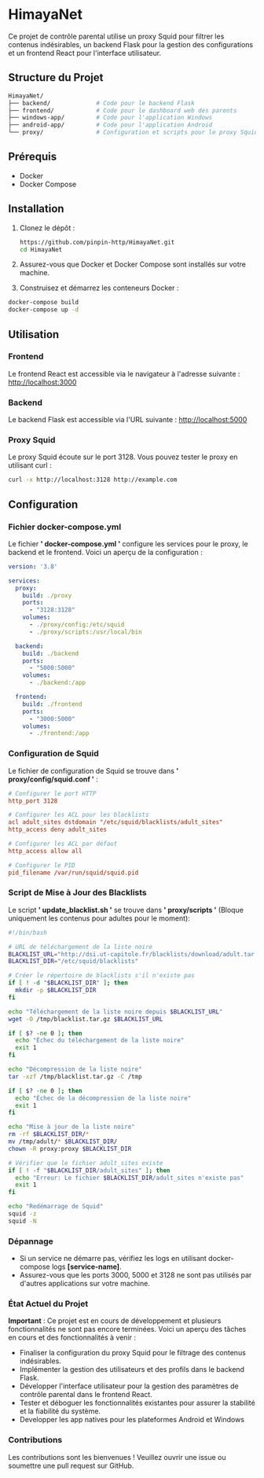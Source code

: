 # HimayaNet

Ce projet de contrôle parental utilise un proxy Squid pour filtrer les contenus indésirables, un backend Flask pour la gestion des configurations et un frontend React pour l'interface utilisateur.

## Structure du Projet
```sh
HimayaNet/
├── backend/             # Code pour le backend Flask
├── frontend/            # Code pour le dashboard web des parents
├── windows-app/         # Code pour l'application Windows
├── android-app/         # Code pour l'application Android
└── proxy/               # Configuration et scripts pour le proxy Squid
```

## Prérequis

- Docker
- Docker Compose

## Installation

1. Clonez le dépôt :

   ```sh
   https://github.com/pinpin-http/HimayaNet.git
   cd HimayaNet 
   ```

 2. Assurez-vous que Docker et Docker Compose sont installés sur votre machine.

 3. Construisez et démarrez les conteneurs Docker :
 ```sh
 docker-compose build
 docker-compose up -d
```

## Utilisation
### Frontend
Le frontend React est accessible via le navigateur à l'adresse suivante :
[http://localhost:3000](http://localhost:3000)
### Backend
Le backend Flask est accessible via l'URL suivante :
[http://localhost:5000](http://localhost:5000)
### Proxy Squid
Le proxy Squid écoute sur le port 3128. Vous pouvez tester le proxy en utilisant curl :
```sh
curl -x http://localhost:3128 http://example.com
```
## Configuration
### Fichier docker-compose.yml
Le fichier **' docker-compose.yml '** configure les services pour le proxy, le backend et le frontend. Voici un aperçu de la configuration :
```yaml
version: '3.8'

services:
  proxy:
    build: ./proxy
    ports:
      - "3128:3128"
    volumes:
      - ./proxy/config:/etc/squid
      - ./proxy/scripts:/usr/local/bin

  backend:
    build: ./backend
    ports:
      - "5000:5000"
    volumes:
      - ./backend:/app

  frontend:
    build: ./frontend
    ports:
      - "3000:5000"
    volumes:
      - ./frontend:/app

```
### Configuration de Squid
Le fichier de configuration de Squid se trouve dans **' proxy/config/squid.conf '** :
```conf
# Configurer le port HTTP
http_port 3128

# Configurer les ACL pour les blacklists
acl adult_sites dstdomain "/etc/squid/blacklists/adult_sites"
http_access deny adult_sites

# Configurer les ACL par défaut
http_access allow all

# Configurer le PID
pid_filename /var/run/squid/squid.pid
```

### Script de Mise à Jour des Blacklists

Le script **' update_blacklist.sh '** se trouve dans **' proxy/scripts '** (Bloque uniquement les contenus pour adultes pour le moment):
```sh
#!/bin/bash

# URL de téléchargement de la liste noire
BLACKLIST_URL="http://dsi.ut-capitole.fr/blacklists/download/adult.tar.gz"
BLACKLIST_DIR="/etc/squid/blacklists"

# Créer le répertoire de blacklists s'il n'existe pas
if [ ! -d "$BLACKLIST_DIR" ]; then
  mkdir -p $BLACKLIST_DIR
fi

echo "Téléchargement de la liste noire depuis $BLACKLIST_URL"
wget -O /tmp/blacklist.tar.gz $BLACKLIST_URL

if [ $? -ne 0 ]; then
  echo "Échec du téléchargement de la liste noire"
  exit 1
fi

echo "Décompression de la liste noire"
tar -xzf /tmp/blacklist.tar.gz -C /tmp

if [ $? -ne 0 ]; then
  echo "Échec de la décompression de la liste noire"
  exit 1
fi

echo "Mise à jour de la liste noire"
rm -rf $BLACKLIST_DIR/*
mv /tmp/adult/* $BLACKLIST_DIR/
chown -R proxy:proxy $BLACKLIST_DIR

# Vérifier que le fichier adult_sites existe
if [ ! -f "$BLACKLIST_DIR/adult_sites" ]; then
  echo "Erreur: Le fichier $BLACKLIST_DIR/adult_sites n'existe pas"
  exit 1
fi

echo "Redémarrage de Squid"
squid -z
squid -N
```

### Dépannage
- Si un service ne démarre pas, vérifiez les logs en utilisant docker-compose logs **[service-name]**.
- Assurez-vous que les ports 3000, 5000 et 3128 ne sont pas utilisés par d'autres applications sur votre machine.

### État Actuel du Projet

**Important** : Ce projet est en cours de développement et plusieurs fonctionnalités ne sont pas encore terminées. Voici un aperçu des tâches en cours et des fonctionnalités à venir :

 - Finaliser la configuration du proxy Squid pour le filtrage des contenus indésirables.
 - Implémenter la gestion des utilisateurs et des profils dans le backend Flask.
 - Développer l'interface utilisateur pour la gestion des paramètres de contrôle   parental dans le frontend React.
- Tester et déboguer les fonctionnalités existantes pour assurer la stabilité et la fiabilité du système.
- Developper les app natives pour les plateformes Android et Windows
### Contributions
Les contributions sont les bienvenues ! Veuillez ouvrir une issue ou soumettre une pull request sur GitHub.


